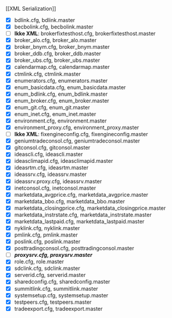 [[XML Serialization]]

- [x] bdlink.cfg, bdlink.master
- [x] becbolink.cfg, becbolink.master
- [ ] **Ikke XML**: brokerfixtesthost.cfg, brokerfixtesthost.master
- [x] broker_alo.cfg, broker_alo.master
- [x] broker_bnym.cfg, broker_bnym.master
- [x] broker_ddb.cfg, broker_ddb.master
- [x] broker_ubs.cfg, broker_ubs.master
- [x] calendarmap.cfg, calendarmap.master
- [x] ctmlink.cfg, ctmlink.master
- [x] enumerators.cfg, enumerators.master
- [x] enum_basicdata.cfg, enum_basicdata.master
- [x] enum_bdlink.cfg, enum_bdlink.master
- [x] enum_broker.cfg, enum_broker.master
- [x] enum_git.cfg, enum_git.master
- [x] enum_inet.cfg, enum_inet.master
- [x] environment.cfg, environment.master
- [x] environment_proxy.cfg, environment_proxy.master
- [ ] **Ikke XML**: fixengineconfig.cfg, fixengineconfig.master
- [x] geniumtradeconsol.cfg, geniumtradeconsol.master
- [x] gitconsol.cfg, gitconsol.master
- [x] ideascli.cfg, ideascli.master
- [x] ideasclimapid.cfg, ideasclimapid.master
- [x] ideasrtm.cfg, ideasrtm.master
- [x] ideassrv.cfg, ideassrv.master
- [x] ideassrv.proxy.cfg, ideassrv.master
- [x] inetconsol.cfg, inetconsol.master
- [x] marketdata_avgprice.cfg, marketdata_avgprice.master
- [x] marketdata_bbo.cfg, marketdata_bbo.master
- [x] marketdata_closingprice.cfg, marketdata_closingprice.master
- [x] marketdata_instrstate.cfg, marketdata_instrstate.master
- [x] marketdata_lastpaid.cfg, marketdata_lastpaid.master
- [x] nyklink.cfg, nyklink.master
- [x] pmlink.cfg, pmlink.master
- [x] poslink.cfg, poslink.master
- [x] posttradingconsol.cfg, posttradingconsol.master
- [ ] **_proxysrv.cfg, proxysrv.master_**
- [x] role.cfg, role.master
- [x] sdclink.cfg, sdclink.master
- [x] serverid.cfg, serverid.master
- [x] sharedconfig.cfg, sharedconfig.master
- [x] summitlink.cfg, summitlink.master
- [x] systemsetup.cfg, systemsetup.master
- [x] testpeers.cfg, testpeers.master
- [x] tradeexport.cfg, tradeexport.master